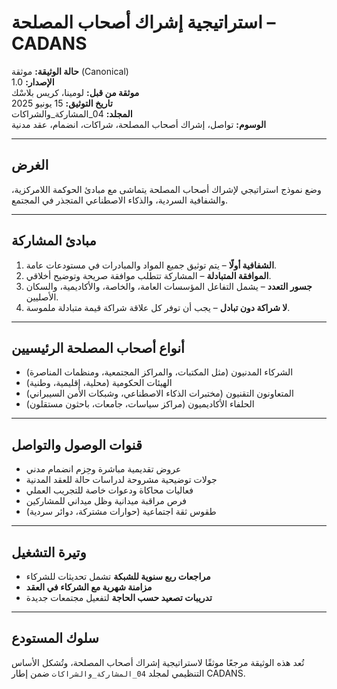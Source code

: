 # استراتيجية إشراك أصحاب المصلحة – CADANS

**حالة الوثيقة:** موثقة (Canonical)  
**الإصدار:** 1.0  
**موثقة من قبل:** لومينا، كريس بلاسْك  
**تاريخ التوثيق:** 15 يونيو 2025  
**المجلد:** 04_المشاركة_والشراكات  
**الوسوم:** تواصل، إشراك أصحاب المصلحة، شراكات، انضمام، عقد مدنية  

---

## الغرض

وضع نموذج استراتيجي لإشراك أصحاب المصلحة يتماشى مع مبادئ الحوكمة اللامركزية، والشفافية السردية، والذكاء الاصطناعي المتجذر في المجتمع.

---

## مبادئ المشاركة

1. **الشفافية أولًا** – يتم توثيق جميع المواد والمبادرات في مستودعات عامة.  
2. **الموافقة المتبادلة** – المشاركة تتطلب موافقة صريحة وتوضيح أخلاقي.  
3. **جسور التعدد** – يشمل التفاعل المؤسسات العامة، والخاصة، والأكاديمية، والسكان الأصليين.  
4. **لا شراكة دون تبادل** – يجب أن توفر كل علاقة شراكة قيمة متبادلة ملموسة.

---

## أنواع أصحاب المصلحة الرئيسيين

- الشركاء المدنيون (مثل المكتبات، والمراكز المجتمعية، ومنظمات المناصرة)  
- الهيئات الحكومية (محلية، إقليمية، وطنية)  
- المتعاونون التقنيون (مختبرات الذكاء الاصطناعي، وشبكات الأمن السيبراني)  
- الحلفاء الأكاديميون (مراكز سياسات، جامعات، باحثون مستقلون)

---

## قنوات الوصول والتواصل

- عروض تقديمية مباشرة وحِزم انضمام مدني  
- جولات توضيحية مشروحة لدراسات حالة للعقد المدنية  
- فعاليات محاكاة ودعوات خاصة للتجريب العملي  
- فرص مراقبة ميدانية وظل ميداني للمشاركين  
- طقوس ثقة اجتماعية (حوارات مشتركة، دوائر سردية)

---

## وتيرة التشغيل

- **مراجعات ربع سنوية للشبكة** تشمل تحديثات للشركاء  
- **مزامنة شهرية مع الشركاء في العقد**  
- **تدريبات تصعيد حسب الحاجة** لتفعيل مجتمعات جديدة  

---

## سلوك المستودع

تُعد هذه الوثيقة مرجعًا موثقًا لاستراتيجية إشراك أصحاب المصلحة، وتُشكل الأساس التنظيمي لمجلد `04_المشاركة_والشراكات` ضمن إطار CADANS.
